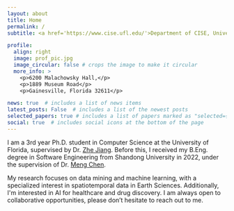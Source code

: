 ```yaml
---
layout: about
title: Home
permalink: /
subtitle: <a href='https://www.cise.ufl.edu/'>Department of CISE, University of Florida</a>

profile:
  align: right
  image: prof_pic.jpg
  image_circular: false # crops the image to make it circular
  more_info: >
    <p>6200 Malachowsky Hall,</p>
    <p>1889 Museum Road</p>
    <p>Gainesville, Florida 32611</p>

news: true  # includes a list of news items
latest_posts: False  # includes a list of the newest posts
selected_papers: true # includes a list of papers marked as "selected={true}"
social: true  # includes social icons at the bottom of the page
---
```


I am a 3rd year Ph.D. student in Computer Science at the University of Florida, supervised by Dr. [Zhe Jiang](https://www.jiangteam.org/). Before this, I received my B.Eng. degree in Software Engineering from Shandong University in 2022, under the supervision of Dr. [Meng Chen](https://faculty.sdu.edu.cn/chenmeng2). 

My research focuses on data mining and machine learning, with a specialized interest in spatiotemporal data in Earth Sciences. Additionally, I'm interested in AI for healthcare and drug discovery. I am always open to collaborative opportunities, please don’t hesitate to reach out to me.